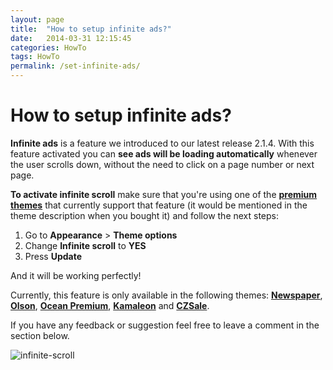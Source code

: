 ```yaml
---
layout: page
title:  "How to setup infinite ads?"
date:   2014-03-31 12:15:45
categories: HowTo
tags: HowTo
permalink: /set-infinite-ads/
---
```

# How to setup infinite ads?

**Infinite ads** is a feature we introduced to our latest release 2.1.4. With this feature activated you can **see ads will be loading automatically** whenever the user scrolls down, without the need to click on a page number or next page.

**To activate infinite scroll** make sure that you're using one of the **[premium themes](http://http://open-classifieds.com/market/)** that currently support that feature (it would be mentioned in the theme description when you bought it) and follow the next steps:

1. Go to **Appearance** > **Theme options** 
2. Change **Infinite scroll** to **YES** 
3. Press **Update**

And it will be working perfectly!

Currently, this feature is only available in the following themes: **[Newspaper](http://market.open-classifieds.com/themes/newspaper.html)**, **[Olson](http://market.open-classifieds.com/themes/olson.html)**, **[Ocean Premium](http://market.open-classifieds.com/themes/ocean.html)**, **[Kamaleon](http://market.open-classifieds.com/themes/kamaleon.html)** and **[CZSale](http://market.open-classifieds.com/themes/czsale.html)**.

If you have any feedback or suggestion feel free to leave a comment in the section below.

![infinite-scroll](http://open-classifieds.com/wp-content/uploads/2014/03/infinite-scroll1.png)


<!--title: How to setup infinite ads?
link: http://open-classifieds.com/2014/03/31/set-infinite-ads/
author: Kinan
description: 
post_id: 12760
created: 2014/03/31 14:15:45
created_gmt: 2014/03/31 12:15:45
comment_status: open
post_name: set-infinite-ads
status: publish
post_type: post-->

